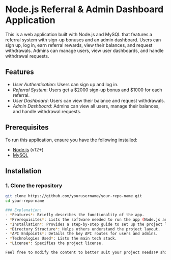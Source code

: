 # Node.js Referral & Admin Dashboard Application

This is a web application built with Node.js and MySQL that features a referral system with sign-up bonuses and an admin dashboard. Users can sign up, log in, earn referral rewards, view their balances, and request withdrawals. Admins can manage users, view user dashboards, and handle withdrawal requests.

## Features

- *User Authentication*: Users can sign up and log in.
- *Referral System*: Users get a $2000 sign-up bonus and $1000 for each referral.
- *User Dashboard*: Users can view their balance and request withdrawals.
- *Admin Dashboard*: Admins can view all users, manage their balances, and handle withdrawal requests.

## Prerequisites

To run this application, ensure you have the following installed:

- [Node.js](https://nodejs.org/) (v12+)
- [MySQL](https://www.mysql.com/)

## Installation

### 1. Clone the repository

```bash
git clone https://github.com/yourusername/your-repo-name.git
cd your-repo-name

### Explanation:
- *Features*: Briefly describes the functionality of the app.
- *Prerequisites*: Lists the software needed to run the app (Node.js and MySQL).
- *Installation*: Provides a step-by-step guide to set up the project locally.
- *Directory Structure*: Helps others understand the project layout.
- *API Endpoints*: Details the key API routes for users and admins.
- *Technologies Used*: Lists the main tech stack.
- *License*: Specifies the project license.

Feel free to modify the content to better suit your project needs!# shiba-earn
